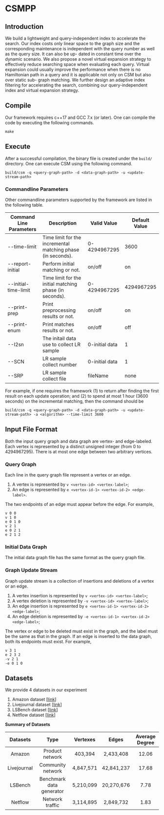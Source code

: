 # CSMPP
## Introduction

We build a lightweight and query-independent index to accelerate the search. Our index costs only linear space to the graph size and the corresponding maintenance is independent with the query number as well as the query size. It can also be up- dated in constant time over the dynamic scenario. We also propose a novel virtual expansion strategy to effectively reduce searching space when evaluating each query. Virtual expansion could usually improve the performance when there is no Hamiltonian path in a query and it is applicable not only on CSM but also over static sub- graph matching. We further design an adaptive index filtering for accelerating the search, combining our query-independent index and virtual expansion strategy.

## Compile

Our framework requires c++17 and GCC 7.x (or later). One can compile the code by executing the following commands. 

```shell
make
```

## Execute

After a successful compilation, the binary file is created under the `build/` directory. One can execute CSM using the following command.

```shell
build/csm -q <query-graph-path> -d <data-graph-path> -u <update-stream-path> 
```


### Commandline Parameters

Other commandline parameters supported by the framework are listed in the following table.

| Command Line Parameters | Description                                                     | Valid Value      | Default Value |
|-------------------------|-----------------------------------------------------------------|------------------|---------------|
| --time-limit            | Time limit for the incremental matching phase (in seconds).     | 0-4294967295     | 3600          |
| --report-initial        | Perform initial matching or not.                                | on/off           | on            |
| --initial-time-limit    | Time limit for the initial matching phase (in seconds).         | 0-4294967295     | 4294967295    |
| --print-prep            | Print preprocessing results or not.                             | on/off           | on            |
| --print-enum            | Print matches results or not.                                   | on/off           | off           |
| --I2sn                  | The initail data use to collect LR sample                       | 0-initial data   | 1             |
| --SCN                   | LR sample collect number                                        | 0-initial data   | 1             |
| --SRP                   | LR sample collect file                                          | fileName         | none          |

For example, if one requires the framework (1) to return after finding the first result on each update operation; and (2) to spend at most 1 hour (3600 seconds) on the incremental matching, then the command should be

```shell
build/csm -q <query-graph-path> -d <data-graph-path> -u <update-stream-path> -a <algorithm> --time-limit 3600
```

## Input File Format
Both the input query graph and data graph are vertex- and edge-labeled. Each vertex is represented by a distinct unsigned integer (from 0 to 4294967295). There is at most one edge between two arbitrary vertices. 

### Query Graph

Each line in the query graph file represent a vertex or an edge.

1. A vertex is represented by `v <vertex-id> <vertex-label>`;
2. An edge is represented by `e <vertex-id-1> <vertex-id-2> <edge-label>`.

The two endpoints of an edge must appear before the edge. For example, 

```
v 0 0
v 1 0
e 0 1 0
v 2 1
e 0 2 1
e 2 1 2
```

### Initial Data Graph

The initial data graph file has the same format as the query graph file.

### Graph Update Stream

Graph update stream is a collection of insertions and deletions of a vertex or an edge.

1. A vertex insertion is represented by `v <vertex-id> <vertex-label>`;
2. A vertex deletion is represented by `-v <vertex-id> <vertex-label>`;
3. An edge insertion is represented by `e <vertex-id-1> <vertex-id-2> <edge-label>`;
4. An edge deletion is represented by `-e <vertex-id-1> <vertex-id-2> <edge-label>`;

The vertex or edge to be deleted must exist in the graph, and the label must be the same as that in the graph. If an edge is inserted to the data graph, both its endpoints must exist. For example,

```
v 3 1
e 2 3 2
-v 2 1
-e 0 1 0
```

##  Datasets

We provide 4 datasets in our experiment 

1. Amazon dataset        [[link](https://snap.stanford.edu/data/com-Amazon.html)]
2. Livejournal dataset   [[link](https://snap.stanford.edu/data/soc-LiveJournal1.html)]
3. LSBench dataset       [[link](https://code.google.com/archive/p/lsbench/)]
4. Netflow dataset       [[link](https://catalog.caida.org/dataset/passive\_2013\_pcap)]



**Summary of Datasets**

| **Datasets** |         **Type**        | **Vertexes** |  **Edges**  | **Average Degree** |
| :----------: |    :-----------------:  | :----------: | :---------: | :----------------: |
|    Amazon    |     Product network     |    403,394   |  2,433,408  |       12.06        |
|  Livejournal |    Community network    |   4,847,571  | 42,841,237  |       17.68        |
|   LSBench    | Benchmark data generator|   5,210,099  | 20,270,676  |       7.78         |
|   Netflow    |     Network traffic     |   3,114,895  |  2,849,732  |       1.83         |